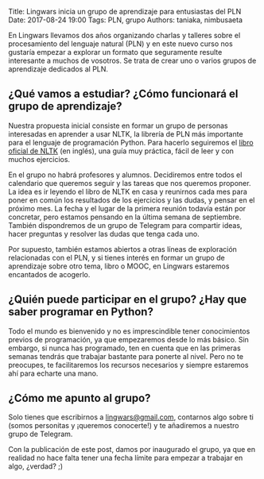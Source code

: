Title: Lingwars inicia un grupo de aprendizaje para entusiastas del PLN
Date: 2017-08-24 19:00
Tags: PLN, grupo
Authors: taniaka, nimbusaeta

En Lingwars llevamos dos años organizando charlas y talleres sobre el procesamiento del lenguaje natural (PLN)
y en este nuevo curso nos gustaría empezar a explorar un formato que seguramente resulte interesante a muchos de vosotros.
Se trata de crear uno o varios grupos de aprendizaje dedicados al PLN.

## ¿Qué vamos a estudiar? ¿Cómo funcionará el grupo de aprendizaje?

Nuestra propuesta inicial consiste en formar un grupo de personas interesadas en aprender a usar NLTK, 
la librería de PLN más importante para el lenguaje de programación Python. Para hacerlo seguiremos el [libro oficial de NLTK](http://www.nltk.org/book/) 
(en inglés), 
una guía muy práctica, fácil de leer y con muchos ejercicios.  

En el grupo no habrá profesores y alumnos. Decidiremos entre todos el calendario que queremos seguir y las tareas que 
nos queremos proponer. La idea es ir leyendo el libro de NLTK en casa y reunirnos cada mes para poner en común los resultados 
de los ejercicios y las dudas, y pensar en el próximo mes. La fecha y el lugar de la primera reunión todavía están por concretar, 
pero estamos pensando en la última semana de septiembre. También dispondremos de un grupo de Telegram para compartir ideas, 
hacer preguntas y resolver las dudas que tenga cada uno.

Por supuesto, también estamos abiertos a otras líneas de exploración relacionadas con el PLN, y si tienes interés en formar un 
grupo de aprendizaje sobre otro tema, libro o MOOC, en Lingwars estaremos encantados de acogerlo.

## ¿Quién puede participar en el grupo? ¿Hay que saber programar en Python?

Todo el mundo es bienvenido y no es imprescindible tener conocimientos previos de programación, ya que empezaremos desde lo más básico. 
Sin embargo, si nunca has programado, ten en cuenta que en las primeras semanas tendrás que trabajar bastante para ponerte al nivel. 
Pero no te preocupes, te facilitaremos los recursos necesarios y siempre estaremos ahí para echarte una mano.

## ¿Cómo me apunto al grupo?

Solo tienes que escribirnos a lingwars@gmail.com, contarnos algo sobre ti (somos personitas y ¡queremos conocerte!) y te añadiremos a nuestro grupo de Telegram.

Con la publicación de este post, damos por inaugurado el grupo, ya que en realidad no hace falta tener una fecha límite para empezar a trabajar en algo, ¿verdad? ;)
